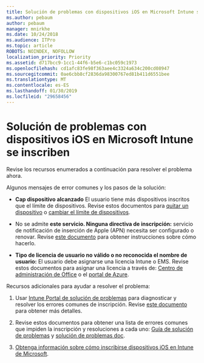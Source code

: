 ```yaml
---
title: Solución de problemas con dispositivos iOS en Microsoft Intune se inscriben
ms.author: pebaum
author: pebaum
manager: mnirkhe
ms.date: 10/24/2018
ms.audience: ITPro
ms.topic: article
ROBOTS: NOINDEX, NOFOLLOW
localization_priority: Priority
ms.assetid: d717bcc9-1cc1-44f6-b5e6-c1bc059c1973
ms.openlocfilehash: cd1afc83fe98f363aee4c3324a634c200cd08947
ms.sourcegitcommit: 0ae6cbb8cf2836da98300767ed81b411d6551bee
ms.translationtype: MT
ms.contentlocale: es-ES
ms.lasthandoff: 01/30/2019
ms.locfileid: "29658456"
---
```

# <a name="troubleshoot-issues-with-enrolling-ios-devices-in-microsoft-intune"></a>Solución de problemas con dispositivos iOS en Microsoft Intune se inscriben

Revise los recursos enumerados a continuación para resolver el problema ahora. 
  
Algunos mensajes de error comunes y los pasos de la solución:
  
- **Cap dispositivo alcanzado** El usuario tiene más dispositivos inscritos que el límite de dispositivos. Revise estos documentos para [quitar un dispositivo](https://docs.microsoft.com/intune/devices-wipe) o [cambiar el límite de dispositivos](https://docs.microsoft.com/intune/enrollment-restrictions-set#set-device-limit-restrictions).
    
- No se admite **este servicio. Ninguna directiva de inscripción:** servicio de notificación de inserción de Apple (APN) necesita ser configurado o renovar. Revise [este documento](https://docs.microsoft.com/intune/apple-mdm-push-certificate-get) para obtener instrucciones sobre cómo hacerlo. 
    
- **Tipo de licencia de usuario no válido o no reconocida el nombre de usuario:** El usuario debe asignarse una licencia Intune o EMS. Revise estos documentos para asignar una licencia a través de: [Centro de administración de Office](https://docs.microsoft.com/intune/licenses-assign) o el [portal de Azure](https://docs.microsoft.com/azure/active-directory/license-users-groups).
    
Recursos adicionales para ayudar a resolver el problema:
  
1. Usar [Intune Portal de solución de problemas](https://devicemanagement.microsoft.com/#blade/Microsoft_Intune_DeviceSettings/TroubleshootBlade) para diagnosticar y resolver los errores comunes de inscripción. Revise [este documento](https://docs.microsoft.com/intune/help-desk-operators) para obtener más detalles. 
    
2. Revise estos documentos para obtener una lista de errores comunes que impiden la inscripción y resoluciones a cada uno: [Guía de solución de problemas](https://support.microsoft.com/help/4039809/troubleshooting-ios-device-enrollment-in-intune) y [solución de problemas doc](https://docs.microsoft.com/intune-classic/troubleshoot/troubleshoot-device-enrollment-in-intune).
    
3. [Obtenga información sobre cómo inscribirse dispositivos iOS en Intune de Microsoft](https://docs.microsoft.com/intune/ios-enroll).
    

